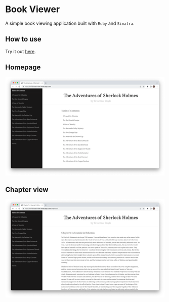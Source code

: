 # Book Viewer

A simple book viewing application built with `Ruby` and `Sinatra`.

## How to use

Try it out [here](https://ls170-book-view.herokuapp.com/).

## Homepage

![homepage](public/images/main-page.png)

## Chapter view

![chapter view](public/images/chapter-view.png)
